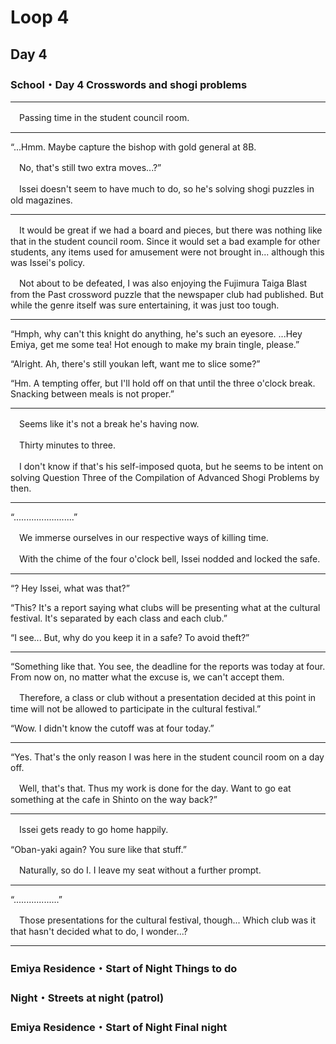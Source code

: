 # Loop 4

## Day 4

### School・Day 4 Crosswords and shogi problems

---

　Passing time in the student council room.

---

“...Hmm. Maybe capture the bishop with gold general at 8B.

　No, that's still two extra moves...?”

　Issei doesn't seem to have much to do, so he's solving shogi puzzles in old magazines.

---

　It would be great if we had a board and pieces, but there was nothing like that in the student council room. Since it would set a bad example for other students, any items used for amusement were not brought in... although this was Issei's policy.

　Not about to be defeated, I was also enjoying the Fujimura Taiga Blast from the Past crossword puzzle that the newspaper club had published. But while the genre itself was sure entertaining, it was just too tough.

---

“Hmph, why can't this knight do anything, he's such an eyesore. ...Hey Emiya, get me some tea! Hot enough to make my brain tingle, please.”

“Alright. Ah, there's still youkan left, want me to slice some?”

“Hm. A tempting offer, but I'll hold off on that until the three o'clock break. Snacking between meals is not proper.”

---

　Seems like it's not a break he's having now.

　Thirty minutes to three.

　I don't know if that's his self-imposed quota, but he seems to be intent on solving Question Three of the Compilation of Advanced Shogi Problems by then.

---

“........................”

　We immerse ourselves in our respective ways of killing time.

　With the chime of the four o'clock bell, Issei nodded and locked the safe.

---

“? Hey Issei, what was that?”

“This? It's a report saying what clubs will be presenting what at the cultural festival. It's separated by each class and each club.”

“I see... But, why do you keep it in a safe? To avoid theft?”

---

“Something like that. You see, the deadline for the reports was today at four. From now on, no matter what the excuse is, we can't accept them.

　Therefore, a class or club without a presentation decided at this point in time will not be allowed to participate in the cultural festival.”

“Wow. I didn't know the cutoff was at four today.”

---

“Yes. That's the only reason I was here in the student council room on a day off.

　Well, that's that. Thus my work is done for the day. Want to go eat something at the cafe in Shinto on the way back?”

---

　Issei gets ready to go home happily.

“Oban-yaki again? You sure like that stuff.”

　Naturally, so do I. I leave my seat without a further prompt.

---

“..................”

　Those presentations for the cultural festival, though... Which club was it that hasn't decided what to do, I wonder...?

---




### Emiya Residence・Start of Night Things to do



### Night・Streets at night (patrol)


### Emiya Residence・Start of Night Final night






